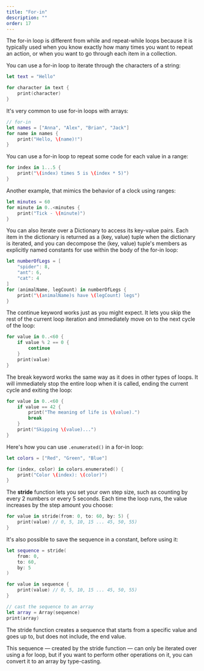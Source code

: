 ```yaml
---
title: "For-in"
description: ""
order: 17
---
```


The for-in loop is different from while and repeat-while loops because it is typically used when you know exactly how many times you want to repeat an action, or when you want to go through each item in a collection.

You can use a for-in loop to iterate through the characters of a string:

```swift
let text = "Hello"

for character in text {
    print(character)
}
```

It's very common to use for-in loops with arrays:

```swift
// for-in
let names = ["Anna", "Alex", "Brian", "Jack"]
for name in names {
    print("Hello, \(name)!")
}
```

You can use a for-in loop to repeat some code for each value in a range:

```swift
for index in 1...5 {
    print("\(index) times 5 is \(index * 5)")
}
```

Another example, that mimics the behavior of a clock using ranges: 

```swift
let minutes = 60
for minute in 0..<minutes {
    print("Tick - \(minute)")
}
```

You can also iterate over a Dictionary to access its key-value pairs. Each item in the dictionary is returned as a (key, value) tuple when the dictionary is iterated, and you can decompose the (key, value) tuple's members as explicitly named constants for use within the body of the for-in loop:

```swift
let numberOfLegs = [
    "spider": 8, 
    "ant": 6, 
    "cat": 4
]
for (animalName, legCount) in numberOfLegs {
    print("\(animalName)s have \(legCount) legs")
}
```

The continue keyword works just as you might expect. It lets you skip the rest of the current loop iteration and immediately move on to the next cycle of the loop:

```swift
for value in 0..<60 {
    if value % 2 == 0 {
        continue    
    }
    print(value) 
}
```

The break keyword works the same way as it does in other types of loops. It will immediately stop the entire loop when it is called, ending the current cycle and exiting the loop:

```swift
for value in 0..<60 {
    if value == 42 {
        print("The meaning of life is \(value).")
        break
    }
    print("Skipping \(value)...")
}
```

Here's how you can use `.enumerated()` in a for-in loop:

```swift
let colors = ["Red", "Green", "Blue"]

for (index, color) in colors.enumerated() {
    print("Color \(index): \(color)")
}
```
The **stride** function lets you set your own step size, such as counting by every 2 numbers or every 5 seconds. Each time the loop runs, the value increases by the step amount you choose:

```swift
for value in stride(from: 0, to: 60, by: 5) {
    print(value) // 0, 5, 10, 15 ... 45, 50, 55)
}
```

It's also possible to save the sequence in a constant, before using it:

```swift
let sequence = stride(
    from: 0,
    to: 60,
    by: 5
)

for value in sequence {
    print(value) // 0, 5, 10, 15 ... 45, 50, 55)
}

// cast the sequence to an array
let array = Array(sequence)
print(array)
```

The stride function creates a sequence that starts from a specific value and goes up to, but does not include, the end value. 

This sequence — created by the stride function — can only be iterated over using a for loop, but if you want to perform other operations on it, you can convert it to an array by type-casting.
